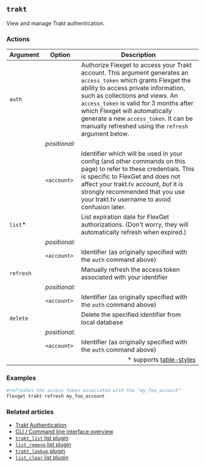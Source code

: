 ## `trakt`
View and manage Trakt authentication.

### Actions
| Argument | Option | Description |
| --- | --- | --- |
| `auth` || Authorize Flexget to access your Trakt account. This argument generates an `access_token` which grants Flexget the ability to access private information, such as collections and views. An `access_token` is valid for 3 months after which Flexget will automatically generate a new `access_token`. It can be manually refreshed using the `refresh` argument below.|
|| *positional:* |
|| `<account>`| Identifier which will be used in your config (and other commands on this page) to refer to these credentials. This is specific to FlexGet and does not affect your trakt.tv account, _but_ it is strongly recommended that you use your trakt.tv username to avoid confusion later.
| `list`* || List expiration date for FlexGet authorizations. (Don't worry, they will automatically refresh when expired.) |
|| *positional:* |
|| `<account>`| Identifier (as originally specified with the `auth` command above)
| `refresh` || Manually refresh the access token associated with your identifier |
|| *positional:* |
|| `<account>`|Identifier (as originally specified with the `auth` command above)
| `delete` || Delete the specified identifier from local database |
|| *positional:* |
|| `<account>`| Identifier (as originally specified with the `auth` command above)
|||<div align="right">\* supports [table-styles](/CLI/--table-styles)</div>

### Examples
```bash
#refreshes the access token associated with the "my_foo_account"
flexget trakt refresh my_foo_account
```

### Related articles
* [Trakt Authentication](/Trakt_Authentication)
* [CLI / Command line interface overview](/CLI)
* [`trakt_list` list plugin](/Plugins/List/trakt_list)
* [`list_remove` list plugin](/Plugins/List/list_remove) 
* [`trakt_lookup` plugin](/Plugins/trakt_lookup)
* [`list_clear` list plugin](/Plugins/List/list_clear)